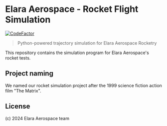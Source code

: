 # Elara Aerospace - Rocket Flight Simulation

[![CodeFactor](https://www.codefactor.io/repository/github/elara-aerospace/elara-matrix/badge)](https://www.codefactor.io/repository/github/elara-aerospace/elara-matrix)

> Python-powered trajectory simulation for Elara Aerospace Rocketry

This repository contains the simulation program for Elara Aerospace's rocket tests.

## Project naming

We named our rocket simulation project after the 1999 science fiction action film "The Matrix".

## License

(c) 2024 Elara Aerospace team
